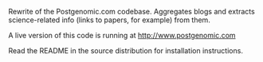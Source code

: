 Rewrite of the Postgenomic.com codebase. Aggregates blogs and extracts science-related info (links to papers, for example) from them.

A live version of this code is running at http://www.postgenomic.com

Read the README in the source distribution for installation instructions.

